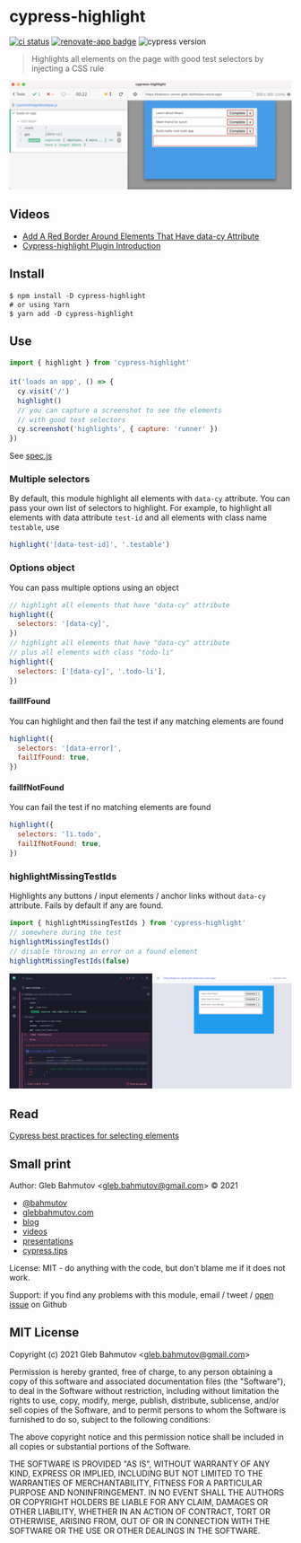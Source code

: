 # cypress-highlight

[![ci status][ci image]][ci url] [![renovate-app badge][renovate-badge]][renovate-app] ![cypress version](https://img.shields.io/badge/cypress-13.14.2-brightgreen)

> Highlights all elements on the page with good test selectors by injecting a CSS rule

![Image with highlighted elements that have data-cy attribute](./images/app.png)

## Videos

- [Add A Red Border Around Elements That Have data-cy Attribute](https://youtu.be/pHzroBFY5V0)
- [Cypress-highlight Plugin Introduction](https://youtu.be/EIbSzT6QSxc)

## Install

```shell
$ npm install -D cypress-highlight
# or using Yarn
$ yarn add -D cypress-highlight
```

## Use

```js
import { highlight } from 'cypress-highlight'

it('loads an app', () => {
  cy.visit('/')
  highlight()
  // you can capture a screenshot to see the elements
  // with good test selectors
  cy.screenshot('highlights', { capture: 'runner' })
})
```

See [spec.js](./cypress/integration/spec.js)

### Multiple selectors

By default, this module highlight all elements with `data-cy` attribute. You can pass your own list of selectors to highlight. For example, to highlight all elements with data attribute `test-id` and all elements with class name `testable`, use

```js
highlight('[data-test-id]', '.testable')
```

### Options object

You can pass multiple options using an object

```js
// highlight all elements that have "data-cy" attribute
highlight({
  selectors: '[data-cy]',
})
// highlight all elements that have "data-cy" attribute
// plus all elements with class "todo-li"
highlight({
  selectors: ['[data-cy]', '.todo-li'],
})
```

#### failIfFound

You can highlight and then fail the test if any matching elements are found

```js
highlight({
  selectors: '[data-error]',
  failIfFound: true,
})
```

#### failIfNotFound

You can fail the test if no matching elements are found

```js
highlight({
  selectors: 'li.todo',
  failIfNotFound: true,
})
```

### highlightMissingTestIds

Highlights any buttons / input elements / anchor links without `data-cy` attribute. Fails by default if any are found.

```js
import { highlightMissingTestIds } from 'cypress-highlight'
// somewhere during the test
highlightMissingTestIds()
// disable throwing an error on a found element
highlightMissingTestIds(false)
```

![Found input with missing data-cy attribute](./images/missing.png)

## Read

[Cypress best practices for selecting elements](https://on.cypress.io/best-practices#Selecting-Elements)

## Small print

Author: Gleb Bahmutov &lt;gleb.bahmutov@gmail.com&gt; &copy; 2021

- [@bahmutov](https://twitter.com/bahmutov)
- [glebbahmutov.com](https://glebbahmutov.com)
- [blog](https://glebbahmutov.com/blog)
- [videos](https://www.youtube.com/glebbahmutov)
- [presentations](https://slides.com/bahmutov)
- [cypress.tips](https://cypress.tips)

License: MIT - do anything with the code, but don't blame me if it does not work.

Support: if you find any problems with this module, email / tweet /
[open issue](https://github.com/bahmutov/cypress-highlight/issues) on Github

## MIT License

Copyright (c) 2021 Gleb Bahmutov &lt;gleb.bahmutov@gmail.com&gt;

Permission is hereby granted, free of charge, to any person
obtaining a copy of this software and associated documentation
files (the "Software"), to deal in the Software without
restriction, including without limitation the rights to use,
copy, modify, merge, publish, distribute, sublicense, and/or sell
copies of the Software, and to permit persons to whom the
Software is furnished to do so, subject to the following
conditions:

The above copyright notice and this permission notice shall be
included in all copies or substantial portions of the Software.

THE SOFTWARE IS PROVIDED "AS IS", WITHOUT WARRANTY OF ANY KIND,
EXPRESS OR IMPLIED, INCLUDING BUT NOT LIMITED TO THE WARRANTIES
OF MERCHANTABILITY, FITNESS FOR A PARTICULAR PURPOSE AND
NONINFRINGEMENT. IN NO EVENT SHALL THE AUTHORS OR COPYRIGHT
HOLDERS BE LIABLE FOR ANY CLAIM, DAMAGES OR OTHER LIABILITY,
WHETHER IN AN ACTION OF CONTRACT, TORT OR OTHERWISE, ARISING
FROM, OUT OF OR IN CONNECTION WITH THE SOFTWARE OR THE USE OR
OTHER DEALINGS IN THE SOFTWARE.

[ci image]: https://github.com/bahmutov/cypress-highlight/workflows/ci/badge.svg?branch=main
[ci url]: https://github.com/bahmutov/cypress-highlight/actions
[renovate-badge]: https://img.shields.io/badge/renovate-app-blue.svg
[renovate-app]: https://renovateapp.com/
